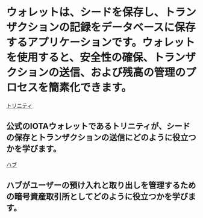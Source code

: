 # ウォレットは、シードを保存し、トランザクションの記録をデータベースに保存するアプリケーションです。ウォレットを使用すると、安全性の確保、トランザクションの送信、および残高の管理のプロセスを簡素化できます。
<!-- # Wallets are applications that store your seed and keep a record of transactions in a database. You can use wallets to simplify the process of securing your seed, sending transactions, and managing your balance. -->

[トリニティ](/0.1/trinity/introduction/overview.md)
## 公式のIOTAウォレットであるトリニティが、シードの保存とトランザクションの送信にどのように役立つかを学びます。

[ハブ](/0.1/hub/introduction/overview.md)
## ハブがユーザーの預け入れと取り出しを管理するための暗号資産取引所としてどのように役立つかを学びます。
